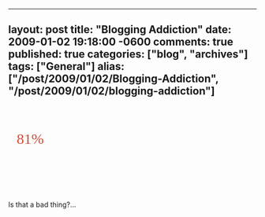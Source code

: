   ---
  layout: post
  title: "Blogging Addiction"
  date: 2009-01-02 19:18:00 -0600
  comments: true
  published: true
  categories: ["blog", "archives"]
  tags: ["General"]
  alias: ["/post/2009/01/02/Blogging-Addiction", "/post/2009/01/02/blogging-addiction"]
  ---
<!-- more -->
<p>
<a style="background: url('http://www.oneplusyou.com/q/img/bb_badges/blog_addiction.jpg'); color: #d64b32; text-decoration: none; display: block; width: 286px; height: 128px; padding-top: 50px; padding-left: 17px; -moz-background-clip: -moz-initial; -moz-background-origin: -moz-initial; -moz-background-inline-policy: -moz-initial; font-family: Times New Roman,sans-serif; font-size: 30px" href="http://www.oneplusyou.com/bb/blog_addiction">81%<span style="display: none">How Addicted to Blogging Are You?</span></a>
</p>
<p>
Is that a bad thing?...
</p>
